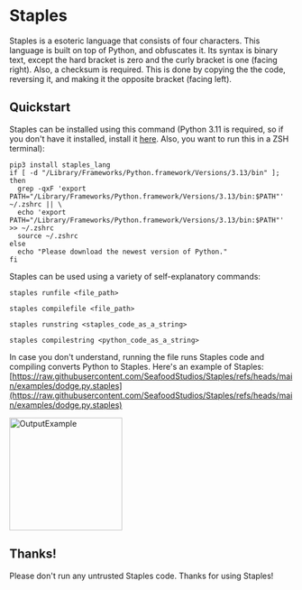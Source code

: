 # Staples
Staples is a esoteric language that consists of four characters. This language is built on top of Python, and obfuscates it. Its syntax is binary text, except the hard bracket is zero and the curly bracket is one (facing right). Also, a checksum is required. This is done by copying the the code, reversing it, and making it the opposite bracket (facing left).

## Quickstart
Staples can be installed using this command (Python 3.11 is required, so if you don't have it installed, install it [here](https://www.python.org/ftp/python/3.13.5/python-3.13.5-macos11.pkg). Also, you want to run this in a ZSH terminal):
```
pip3 install staples_lang
if [ -d "/Library/Frameworks/Python.framework/Versions/3.13/bin" ]; then
  grep -qxF 'export PATH="/Library/Frameworks/Python.framework/Versions/3.13/bin:$PATH"' ~/.zshrc || \
  echo 'export PATH="/Library/Frameworks/Python.framework/Versions/3.13/bin:$PATH"' >> ~/.zshrc
  source ~/.zshrc
else
  echo "Please download the newest version of Python."
fi
```
Staples can be used using a variety of self-explanatory commands:
```
staples runfile <file_path>
```
```
staples compilefile <file_path>
```
```
staples runstring <staples_code_as_a_string>
```
```
staples compilestring <python_code_as_a_string>
```
In case you don't understand, running the file runs Staples code and compiling converts Python to Staples.
Here's an example of Staples: [https://raw.githubusercontent.com/SeafoodStudios/Staples/refs/heads/main/examples/dodge.py.staples](https://raw.githubusercontent.com/SeafoodStudios/Staples/refs/heads/main/examples/dodge.py.staples)

<img width="200" alt="OutputExample" src="https://github.com/user-attachments/assets/d06bf9ec-d659-4a68-a575-3fd1fb0f22b5" />

## Thanks!
Please don't run any untrusted Staples code. Thanks for using Staples!
